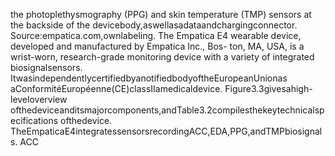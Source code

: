 the photoplethysmography (PPG) and skin temperature (TMP) sensors at the backside of the
devicebody,aswellasadataandchargingconnector. Source:empatica.com,ownlabeling.
The Empatica E4 wearable device, developed and manufactured by Empatica Inc., Bos-
ton, MA, USA, is a wrist-worn, research-grade monitoring device with a variety of integrated
biosignalsensors. ItwasindependentlycertifiedbyanotifiedbodyoftheEuropeanUnionas
aConformitéEuropéenne(CE)classIIamedicaldevice. Figure3.3givesahigh-leveloverview
ofthedeviceanditsmajorcomponents,andTable3.2compilesthekeytechnicalspecifications
ofthedevice.
TheEmpaticaE4integratessensorsrecordingACC,EDA,PPG,andTMPbiosignals. ACC